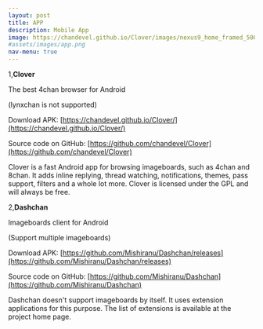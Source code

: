 ```yaml
---
layout: post
title: APP
description: Mobile App
image: https://chandevel.github.io/Clover/images/nexus9_home_framed_500.png
#assets/images/app.png
nav-menu: true
---
```


1,**Clover**

The best 4chan browser for Android

(lynxchan is not supported)

Download APK: [https://chandevel.github.io/Clover/](https://chandevel.github.io/Clover/)

Source code on GitHub: [https://github.com/chandevel/Clover](https://github.com/chandevel/Clover)

Clover is a fast Android app for browsing imageboards, such as 4chan and 8chan. It adds inline replying, thread watching, notifications, themes, pass support, filters and a whole lot more. Clover is licensed under the GPL and will always be free.


2,**Dashchan**

Imageboards client for Android

(Support multiple imageboards)

Download APK: [https://github.com/Mishiranu/Dashchan/releases](https://github.com/Mishiranu/Dashchan/releases)

Source code on GitHub: [https://github.com/Mishiranu/Dashchan](https://github.com/Mishiranu/Dashchan)

Dashchan doesn't support imageboards by itself. It uses extension applications for this purpose. The list of extensions is available at the project home page.
